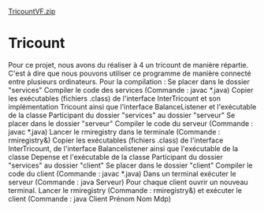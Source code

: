 [TricountVF.zip](https://github.com/MonaJnhm/Tricount/files/7996406/TricountVF.zip)

# Tricount
Pour ce projet, nous avons du réaliser à 4 un tricount de manière répartie. C'est à dire que nous pouvons utiliser ce programme de manière connecté entre plusieurs ordinateurs. 
Pour la compilation :
Se placer dans le dossier "services"
Compiler le code des services (Commande : javac *.java)
Copier les exécutables (fichiers .class) de l'interface InterTricount et son implémentation Tricount  ainsi que l'interface BalanceListener et l'exécutable de la classe Participant du dossier "services" au dossier "serveur"
Se placer dans le dossier "serveur"
Compiler le code du serveur (Commande : javac *.java)
Lancer le rmiregistry dans le terminale (Commande : rmiregistry&)
Copier les exécutables (fichiers .class) de l'interface InterTricount, de l'interface Balancelistener ainsi que l'exécutable de la classe Depense et l'exécutable de la classe Participant du dossier "services" au dossier "client"
Se placer dans le dossier "client"
Compiler le code du client (Commande : javac *.java)
Dans un terminal exécuter le serveur (Commande : java Serveur)
Pour chaque client ouvrir un nouveau terminal. Lancer le rmiregistry (Commande : rmiregistry&) et exécuter le client (Commande : java Client Prénom Nom Mdp)
